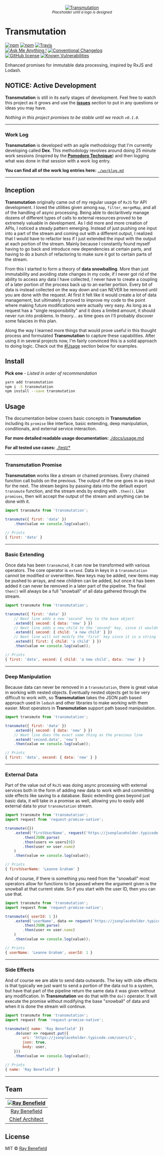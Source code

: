 <p align="center">
    <a href="https://github.com/RayBenefield/transmutation">
        <img src="https://screenshotlayer.com/images/assets/placeholder.png" alt="Transmutation"/>
    </a>
    <br />
    <sub><em>Placeholder until a logo is designed</em></sub>
</p>

# Transmutation

[![npm](https://img.shields.io/npm/v/transmutation.svg)](https://www.npmjs.com/package/transmutation)
[![npm](https://img.shields.io/npm/dm/transmutation.svg)](https://www.npmjs.com/package/transmutation)
[![Travis](https://img.shields.io/travis/RayBenefield/transmutation.svg)](https://travis-ci.org/RayBenefield/transmutation)
<br/>
[![Ask Me Anything !](https://img.shields.io/badge/Ask%20me-anything-1abc9c.svg)](https://GitHub.com/RayBenefield/ama)
[![Conventional Changelog](https://img.shields.io/badge/changelog-conventional-brightgreen.svg)](https://conventionalcommits.org/)
<br/>
[![GitHub license](https://img.shields.io/github/license/RayBenefield/transmutation.svg)](https://github.com/RayBenefield/transmutation/blob/master/LICENSE)
[![Known Vulnerabilities](https://snyk.io/test/github/raybenefield/transmutation/badge.svg)](https://snyk.io/test/github/raybenefield/transmutation)

Enhanced promises for immutable data processing, inspired by RxJS and Lodash.

## NOTICE: Active Development

**Transmutation** is still in its early stages of development. Feel free to
watch this project as it grows and use the
[**issues**](https://github.com/RayBenefield/transmutation/issues) section to
put in any questions or ideas you may have.

*Nothing in this project promises to be stable until we reach `v0.1.0`.*

---

### Work Log

**Transmutation** is developed with an agile methodology that I'm currently
developing called **Dex**. This methodology revolves around doing 25 minute work
sessions (inspired by the [**Pomodoro
Technique**](https://lifehacker.com/productivity-101-a-primer-to-the-pomodoro-technique-1598992730))
and then logging what was done in that session with a work log entry.

**You can find all of the work log entries here:** [`./worklog.md`](./worklog.md)

---


## Inception

**Transmutation** originally came out of my regular usage of `RxJS` for API
development. I loved the utilities given among `map`, `filter`, `mergeMap`, and
all of the handling of async processing. Being able to declaritively manage
dozens of different types of calls to external resources proved to be extremely
valuable in development. As I did more and more creation of APIs, I noticed a
steady pattern emerging. Instead of just pushing one input into a part of the
stream and coming out with a different output, I realized that I would have to
refactor less if I just extended the input with the output at each portion of
the stream. Mainly because I constantly found myself having to go back and
introduce new dependencies at certain parts, and having to do a bunch of
refactoring to make sure it got to certain parts of the stream.

From this I started to form a theory of **data snowballing**. More than just
immutability and avoiding state changes in my code, if I never got rid of the
ability to access any data I have collected, I never have to create a coupling
of a later portion of the process back up to an earlier portion. Every bit of
data is instead collected on the way down and can NEVER be removed until you are
done with the request. At first it felt like it would create a lot of data
management, but ultimately it proved to improve my code to the point where
making future modifications were actually very easy. As long as a request has a
"single responsibility" and it does a limited amount, it should never run into
problems. In theory... as time goes on I'll probably discover some falacies in
this plan.

Along the way I learned more things that would prove useful in this thought
process and formulated **Transmutation** to capture these capabilities. After
using it in several projects now, I'm fairly convinced this is a solid approach
to doing logic. Check out the [\#Usage](#usage) section below for examples.


## Install

**Pick one** - *Listed in order of recommendation*

```bash
yarn add transmutation
npm i -S transmutation
npm install --save transmutation
```


## Usage

The documentation below covers basic concepts in **Transmutation** including its
`promise` like interface, basic extending, deep manipulation, conditionals, and
external service interaction.

**For more detailed readable usage documentation:** [./docs/usage.md](./docs/usage.md)

**For all tested use cases:** [./test/\*](./test/)

---

### Transmutation Promise

**Transmutation** works like a stream or chained promises. Every chained
function call builds on the previous. The output of the one goes in as input for
the next. The stream begins by passing data into the default export `transmute`
function, and the stream ends by ending with `.then()`. Like `promises`, then
will accept the output of the stream and anything can be done with it.

```js
import transmute from 'transmutation';

transmute({ first: 'data' })
    .then(value => console.log(value));

// Prints
{ first: 'data' }
```

---

### Basic Extending

Once data has been `transmuted`, it can now be transformed with various
operators. The core operator is `extend`. Data in keys in a `transmutation`
cannot be modified or overwritten. New keys may be added, new items may be
pushed to arrays, and new children can be added, but once it has been added it
can never be removed in a later part of the pipeline. The final `then()` will
always be a full "snowball" of all data gathered through the stream.

```js
import transmute from 'transmutation';

transmute({ first: 'data' })
    // Next line adds a new 'second' key to the base object
    .extend({ second: { data: 'new' } })
    // Next line adds a new child to the 'second' key, since it wouldn't remove any data
    .extend({ second: { child: 'a new child' } })
    // Next line will not modify the 'first' key since it is a string
    .extend({ first: { child: 'a child' } })
    .then(value => console.log(value));

// Prints
{ first: 'data', second: { child: 'a new child', data: 'new' } }
```

---


### Deep Manipulation

Because data can never be removed in a `transmutation`, there is great value in
working with nested objects. Eventually nested objects get to be very difficult
to work with, so **Transmutation** takes the JSON path based approach used in
`lodash` and other libraries to make working with them easier. Most operators in
**Transmutation** support path based manipulation.

```js
import transmute from 'transmutation';

transmute({ first: 'data' })
    .extend({ second: { data: 'new' } })
    // Next line does the exact same thing as the previous line
    .extend('second.data', 'new')
    .then(value => console.log(value));

// Prints
{ first: 'data', second: { data: 'new' } }
```

---


### External Data

Part of the value out of `RxJS` was doing async processing with external
services both in the form of adding new data to work with and committing side
effects like saving to a database. Basic extending goes beyond just basic data,
it will take in a promise as well, allowing you to easily add external data to
your `transmutation` stream.

```js
import transmute from 'transmutation';
import request from 'request-promise-native';

transmute({})
    .extend('firstUserName', request('https://jsonplaceholder.typicode.com/users')
        .then(JSON.parse)
        .then(users => users[0])
        .then(user => user.name)
    )
    .then(value => console.log(value));

// Prints
{ firstUserName: 'Leanne Graham' }
```

And of course, if there is something you need from the "snowball" most operators
allow for functions to be passed where the argument given is the snowball at
that current state. So if you start with the user ID, then you can use that.

```js
import transmute from 'transmutation';
import request from 'request-promise-native';

transmute({ userId: 1 })
    .extend('userName', data => request(`https://jsonplaceholder.typicode.com/users/${data.userId}`)
        .then(JSON.parse)
        .then(user => user.name)
    )
    .then(value => console.log(value));

// Prints
{ userName: 'Leanne Graham', userId: 1 }
```

---


### Side Effects

And of course we are able to send data outwards. The key with side effects is
that typically we just want to send a portion of the data out to a system, but
have that part of the pipeline return the same data it was given without any
modification. In **Transmutation** we do that with the `do()` operator. It will
execute the promise without modifying the base "snowball" of data and when it is
done the stream will continue.

```js
import transmute from 'transmutation';
import request from 'request-promise-native';

transmute({ name: 'Ray Benefield' })
    .do(user => request.put({
        uri: 'https://jsonplaceholder.typicode.com/users/1',
        json: true,
        body: user,
    }))
    .then(value => console.log(value));

// Prints
{ name: 'Ray Benefield' }
```

---


## Team

|[![Ray Benefield](http://gravatar.com/avatar/e931b13306ea1022549766266727f789?s=144)](https://github.com/RayBenefield) |
|:---:|
|[Ray Benefield](https://raybenefield.com) |
|[Chief Architect](https://en.wikipedia.org/wiki/Software_architect) |


## License

MIT © [Ray Benefield](https://raybenefield.com)
